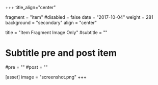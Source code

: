 +++
title_align="center"

fragment = "item"
#disabled = false
date = "2017-10-04"
weight = 281
background = "secondary"
align = "center"

title = "Item Fragment Image Only"
#subtitle = ""

# Subtitle pre and post item
#pre = ""
#post = ""

[asset]
  image = "screenshot.png"
+++

